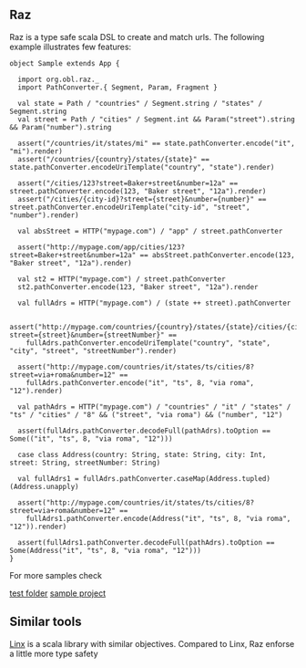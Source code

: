 Raz
---

Raz is a type safe scala DSL to create and match urls.
The following example illustrates few features:

    object Sample extends App {

      import org.obl.raz._
      import PathConverter.{ Segment, Param, Fragment }

      val state = Path / "countries" / Segment.string / "states" / Segment.string
      val street = Path / "cities" / Segment.int && Param("street").string && Param("number").string

      assert("/countries/it/states/mi" == state.pathConverter.encode("it", "mi").render)
      assert("/countries/{country}/states/{state}" == state.pathConverter.encodeUriTemplate("country", "state").render)

      assert("/cities/123?street=Baker+street&number=12a" == street.pathConverter.encode(123, "Baker street", "12a").render)
      assert("/cities/{city-id}?street={street}&number={number}" == street.pathConverter.encodeUriTemplate("city-id", "street", "number").render)

      val absStreet = HTTP("mypage.com") / "app" / street.pathConverter

      assert("http://mypage.com/app/cities/123?street=Baker+street&number=12a" == absStreet.pathConverter.encode(123, "Baker street", "12a").render)

      val st2 = HTTP("mypage.com") / street.pathConverter
      st2.pathConverter.encode(123, "Baker street", "12a").render

      val fullAdrs = HTTP("mypage.com") / (state ++ street).pathConverter

      assert("http://mypage.com/countries/{country}/states/{state}/cities/{city}?street={street}&number={streetNumber}" ==
        fullAdrs.pathConverter.encodeUriTemplate("country", "state", "city", "street", "streetNumber").render)

      assert("http://mypage.com/countries/it/states/ts/cities/8?street=via+roma&number=12" ==
        fullAdrs.pathConverter.encode("it", "ts", 8, "via roma", "12").render)

      val pathAdrs = HTTP("mypage.com") / "countries" / "it" / "states" / "ts" / "cities" / "8" && ("street", "via roma") && ("number", "12")

      assert(fullAdrs.pathConverter.decodeFull(pathAdrs).toOption == Some(("it", "ts", 8, "via roma", "12")))

      case class Address(country: String, state: String, city: Int, street: String, streetNumber: String)

      val fullAdrs1 = fullAdrs.pathConverter.caseMap(Address.tupled)(Address.unapply)

      assert("http://mypage.com/countries/it/states/ts/cities/8?street=via+roma&number=12" ==
        fullAdrs1.pathConverter.encode(Address("it", "ts", 8, "via roma", "12")).render)

      assert(fullAdrs1.pathConverter.decodeFull(pathAdrs).toOption == Some(Address("it", "ts", 8, "via roma", "12")))
    }
      
For more samples check

[test folder](https://github.com/gdefacci/raz/tree/master/raz/src/test/scala/org/obl/raz)
[sample project](https://github.com/gdefacci/briscola/tree/master/ddd-briscola-web/src/main/scala/org/obl/briscola/web)
      
Similar tools
-------------

[Linx](https://github.com/teigen/linx) is a scala library with similar objectives. Compared to Linx, Raz enforse a little more type safety
 	    